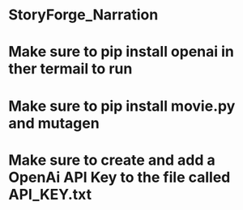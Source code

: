 # StoryForge_Narration
# Make sure to pip install openai in ther termail to run 
# Make sure to pip install movie.py and mutagen 
# Make sure to create and add a OpenAi API Key to the file called API_KEY.txt